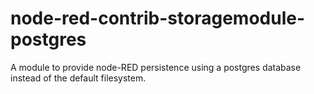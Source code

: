 # node-red-contrib-storagemodule-postgres
A module to provide node-RED persistence using a postgres database instead of the default filesystem.
